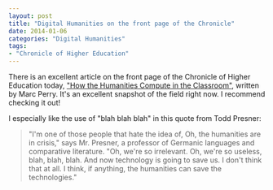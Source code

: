 ```yaml
---
layout: post
title: "Digital Humanities on the front page of the Chronicle"
date: 2014-01-06
categories: "Digital Humanities"
tags:
- "Chronicle of Higher Education"
---
```


There is an excellent article on the front page of the Chronicle of Higher Education today, ["How the Humanities Compute in the Classroom"][1], written by Marc Perry. It's an excellent snapshot of the field right now. I recommend checking it out!

I especially like the use of "blah blah blah" in this quote from Todd Presner:

> "I'm one of those people that hate the idea of, Oh, the humanities are in crisis," says Mr. Presner, a professor of Germanic languages and comparative literature. "Oh, we're so irrelevant. Oh, we're so useless, blah, blah, blah. And now technology is going to save us. I don't think that at all. I think, if anything, the humanities can save the technologies."

[1]: http://chronicle.com/article/How-the-Humanities-Compute-in/143809/ "How the Humanities Compute in the Classroom"
